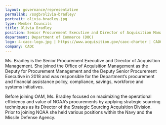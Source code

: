 ```yaml
---
layout: governance/representative
permalink: /ssgb/olivia-bradley/
portrait: olivia-bradley.jpg
type: Member Councils
title: Olivia Bradley
position: Senior Procurement Executive and Director of Acquisition Management
department: Department of Commerce (DOC)
logo: 4-caoc-logo.jpg | https://www.acquisition.gov/caoc-charter | CAOC
company: CAOC 
---
```


Ms. Bradley is the Senior Procurement Executive and Director of Acquisition Management. She joined the Office of Acquisition Management as the Deputy for Procurement Management and the Deputy Senior Procurement Executive in 2018 and was responsible for the Department’s procurement and financial assistance policy, compliance, savings, workforce and systems initiatives. 

Before joining OAM, Ms. Bradley focused on maximizing the operational efficiency and value of NOAA’s procurements by applying strategic sourcing techniques as its Director of the Strategic Sourcing Acquisition Division. Prior to joining NOAA she held various positions within the Navy and the Missile Defense Agency.